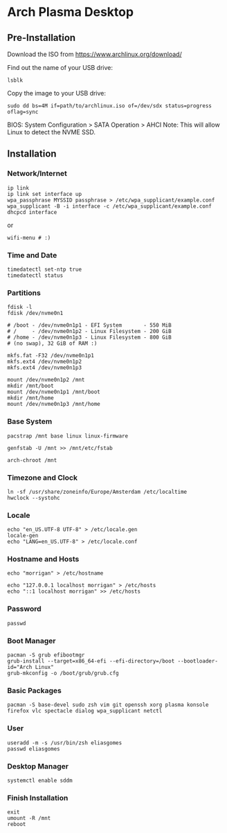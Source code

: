 # Arch Plasma Desktop

## Pre-Installation

Download the ISO from https://www.archlinux.org/download/

Find out the name of your USB drive:

    lsblk

Copy the image to your USB drive:

    sudo dd bs=4M if=path/to/archlinux.iso of=/dev/sdx status=progress oflag=sync

BIOS:
    System Configuration > SATA Operation > AHCI
    Note: This will allow Linux to detect the NVME SSD.

## Installation

### Network/Internet

    ip link
    ip link set interface up
    wpa_passphrase MYSSID passphrase > /etc/wpa_supplicant/example.conf
    wpa_supplicant -B -i interface -c /etc/wpa_supplicant/example.conf
    dhcpcd interface

or

    wifi-menu # :)

### Time and Date

    timedatectl set-ntp true
    timedatectl status

### Partitions

    fdisk -l
    fdisk /dev/nvme0n1

    # /boot - /dev/nvme0n1p1 - EFI System       - 550 MiB
    # /     - /dev/nvme0n1p2 - Linux Filesystem - 200 GiB
    # /home - /dev/nvme0n1p3 - Linux Filesystem - 800 GiB
    # (no swap), 32 GiB of RAM :)

    mkfs.fat -F32 /dev/nvme0n1p1
    mkfs.ext4 /dev/nvme0n1p2
    mkfs.ext4 /dev/nvme0n1p3

    mount /dev/nvme0n1p2 /mnt
    mkdir /mnt/boot
    mount /dev/nvme0n1p1 /mnt/boot
    mkdir /mnt/home
    mount /dev/nvme0n1p3 /mnt/home

### Base System

    pacstrap /mnt base linux linux-firmware

    genfstab -U /mnt >> /mnt/etc/fstab

    arch-chroot /mnt

### Timezone and Clock

    ln -sf /usr/share/zoneinfo/Europe/Amsterdam /etc/localtime
    hwclock --systohc

### Locale

    echo "en_US.UTF-8 UTF-8" > /etc/locale.gen
    locale-gen
    echo "LANG=en_US.UTF-8" > /etc/locale.conf

### Hostname and Hosts

    echo "morrigan" > /etc/hostname

    echo "127.0.0.1 localhost morrigan" > /etc/hosts
    echo "::1 localhost morrigan" >> /etc/hosts

### Password

    passwd

### Boot Manager

    pacman -S grub efibootmgr
    grub-install --target=x86_64-efi --efi-directory=/boot --bootloader-id="Arch Linux"
    grub-mkconfig -o /boot/grub/grub.cfg

### Basic Packages

    pacman -S base-devel sudo zsh vim git openssh xorg plasma konsole firefox vlc spectacle dialog wpa_supplicant netctl

### User

    useradd -m -s /usr/bin/zsh eliasgomes
    passwd eliasgomes

### Desktop Manager

    systemctl enable sddm

### Finish Installation

    exit
    umount -R /mnt
    reboot
